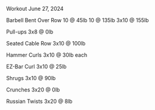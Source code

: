 Workout June 27, 2024

Barbell Bent Over Row
10 @ 45lb
10 @ 135lb
3x10 @ 155lb

Pull-ups
3x8 @ 0lb

Seated Cable Row
3x10 @ 100lb

Hammer Curls
3x10 @ 30lb each

EZ-Bar Curl
3x10 @ 25lb

Shrugs
3x10 @ 90lb

Crunches
3x20 @ 0lb

Russian Twists
3x20 @ 8lb